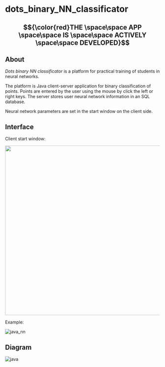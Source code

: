 # dots_binary_NN_classificator
## $${\color{red}THE \space\space APP \space\space IS \space\space ACTIVELY \space\space DEVELOPED}$$
## About
*Dots binary NN classificator* is a platform for practical training of students in neural networks.

The platform is Java client-server application for binary classification of points. Points are entered by the user using the mouse by click the left or right keys. 
The server stores user neural network information in an SQL database. 

Neural network parameters are set in the start window on the client side.

## Interface
Client start window:

<img src="https://user-images.githubusercontent.com/78417431/218521459-e6e1a318-4751-46f8-a373-3c512fa01a6c.png" width="550">

Example:

![java_nn](https://user-images.githubusercontent.com/78417431/216107213-7bf569b7-f16e-442a-8d85-571397fe1f3d.gif)


## Diagram


![java](https://user-images.githubusercontent.com/78417431/217339561-75a9758d-17d5-4337-a772-05e54d5d6158.png)
